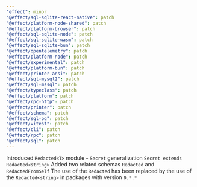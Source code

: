 ```yaml
---
"effect": minor
"@effect/sql-sqlite-react-native": patch
"@effect/platform-node-shared": patch
"@effect/platform-browser": patch
"@effect/sql-sqlite-node": patch
"@effect/sql-sqlite-wasm": patch
"@effect/sql-sqlite-bun": patch
"@effect/opentelemetry": patch
"@effect/platform-node": patch
"@effect/experimental": patch
"@effect/platform-bun": patch
"@effect/printer-ansi": patch
"@effect/sql-mysql2": patch
"@effect/sql-mssql": patch
"@effect/typeclass": patch
"@effect/platform": patch
"@effect/rpc-http": patch
"@effect/printer": patch
"@effect/schema": patch
"@effect/sql-pg": patch
"@effect/vitest": patch
"@effect/cli": patch
"@effect/rpc": patch
"@effect/sql": patch
---
```


Introduced `Redacted<T>` module - `Secret` generalization
`Secret extends Redacted<string>`
Added two related schemas `Redacted` and `RedactedFromSelf`
The use of the `Redacted` has been replaced by the use of the `Redacted<string>` in packages with version `0.*.*`
